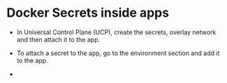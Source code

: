 # Docker Secrets inside apps

*   In Universal Control Plane (UCP), create the secrets, overlay network and then attach it to the app.

*   To attach a secret to the app, go to the environment section and add it to the app.

*   
